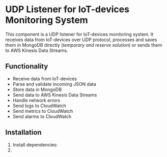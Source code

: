 # UDP Listener for IoT-devices Monitoring System

This component is a UDP listener for IoT-devices monitoring system.
It receives data from IoT-devices over UDP protocol, processes and saves them in MongoDB directly (*temporary and reserve solution*) or sends them to AWS Kinesis Data Streams.

## Functionality

- Receive data from IoT-devices
- Parse and validate incoming JSON data
- Store data in MongoDB
- Send data to AWS Kinesis Data Streams
- Handle network errors
- Send logs to CloudWatch
- Send metrics to CloudWatch
- Send alarms to CloudWatch

## Installation

1. Install dependencies:
2. 
